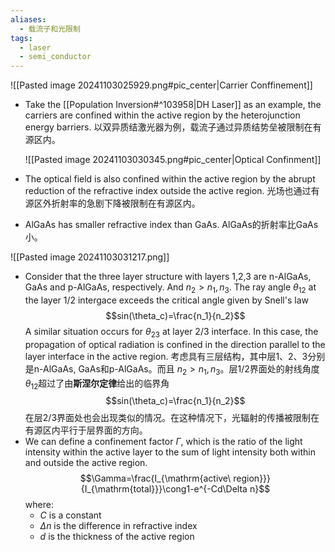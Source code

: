 ```yaml
---
aliases:
  - 载流子和光限制
tags:
  - laser
  - semi_conductor
---
```

![[Pasted image 20241103025929.png#pic_center|Carrier Conffinement]]
- Take the [[Population Inversion#^103958|DH Laser]] as an example, the carriers are confined within the active region by the heterojunction energy barriers.
  以双异质结激光器为例，载流子通过异质结势垒被限制在有源区内。
  
  ![[Pasted image 20241103030345.png#pic_center|Optical Confinment]]
- The optical field is also confined within the active region by the abrupt reduction of the refractive index outside the active region.
  光场也通过有源区外折射率的急剧下降被限制在有源区内。
- AlGaAs has smaller refractive index than GaAs.
  AlGaAs的折射率比GaAs小。

![[Pasted image 20241103031217.png]]
- Consider that the three layer structure with layers 1,2,3 are n-AlGaAs, GaAs and p-AlGaAs, respectively. And $n_2>n_1,n_3$. The ray angle $\theta_{12}$ at the layer 1/2 intergace exceeds the critical angle given by Snell's law $$sin(\theta_c)=\frac{n_1}{n_2}$$ A similar situation occurs for $\theta_{23}$ at layer 2/3 interface. In this case, the propagation of optical radiation is confined in the direction parallel to the layer interface in the active region.
  考虑具有三层结构，其中层1、2、3分别是n-AlGaAs, GaAs和p-AlGaAs。而且 $n_2>n_1,n_3$。层1/2界面处的射线角度$\theta_{12}$超过了由**斯涅尔定律**给出的临界角$$sin(\theta_c)=\frac{n_1}{n_2}$$在层2/3界面处也会出现类似的情况。在这种情况下，光辐射的传播被限制在有源区内平行于层界面的方向。
- We can define a confinement factor $\Gamma$, which is the ratio of the light intensity within the active layer to the sum of light intensity both within and outside the active region.$$\Gamma=\frac{I_{\mathrm{active\ region}}}{I_{\mathrm{total}}}\cong1-e^{-Cd\Delta n}$$where:
	- $C$ is a constant
	- $\Delta n$ is the difference in refractive index
	- $d$ is the thickness of the active region